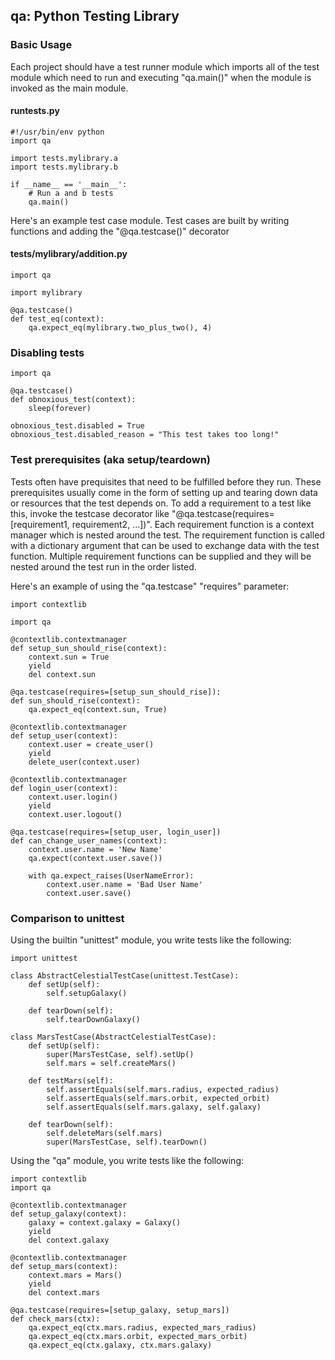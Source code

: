 qa: Python Testing Library
--------------------------

### Basic Usage

Each project should have a test runner module which imports all of the test module which need to run and executing "qa.main()" when the module is invoked as the main module.

#### runtests.py 

    #!/usr/bin/env python
    import qa

    import tests.mylibrary.a
    import tests.mylibrary.b

    if __name__ == '__main__':
        # Run a and b tests
        qa.main()

Here's an example test case module.  Test cases are built by writing functions and adding the "@qa.testcase()" decorator 

#### tests/mylibrary/addition.py

    import qa

    import mylibrary

    @qa.testcase()
    def test_eq(context):
        qa.expect_eq(mylibrary.two_plus_two(), 4)
 
### Disabling tests

    import qa

    @qa.testcase()
    def obnoxious_test(context):
        sleep(forever)

    obnoxious_test.disabled = True
    obnoxious_test.disabled_reason = "This test takes too long!"

### Test prerequisites (aka setup/teardown)

Tests often have prequisites that need to be fulfilled before they run.  These prerequisites usually come in the form of setting up and tearing down data or resources that the test depends on.  To add a requirement to a test like this, invoke the testcase decorator like "@qa.testcase(requires=[requirement1, requirement2, ...])".  Each requirement function is a context manager which is nested around the test.  The requirement function is called with a dictionary argument that can be used to exchange data with the test function.  Multiple requirement functions can be supplied and they will be nested around the test run in the order listed. 

Here's an example of using the "qa.testcase" "requires" parameter:

    import contextlib

    import qa

    @contextlib.contextmanager
    def setup_sun_should_rise(context):
        context.sun = True
        yield
        del context.sun

    @qa.testcase(requires=[setup_sun_should_rise]):
    def sun_should_rise(context):
        qa.expect_eq(context.sun, True)

    @contextlib.contextmanager
    def setup_user(context):
        context.user = create_user()
        yield
        delete_user(context.user)

    @contextlib.contextmanager
    def login_user(context):
        context.user.login()
        yield
        context.user.logout()

    @qa.testcase(requires=[setup_user, login_user])
    def can_change_user_names(context):
        context.user.name = 'New Name'
        qa.expect(context.user.save())

        with qa.expect_raises(UserNameError):
            context.user.name = 'Bad User Name'
            context.user.save()

### Comparison to unittest

Using the builtin "unittest" module, you write tests like the following:

    import unittest

    class AbstractCelestialTestCase(unittest.TestCase):
        def setUp(self):
            self.setupGalaxy()

        def tearDown(self):
            self.tearDownGalaxy()

    class MarsTestCase(AbstractCelestialTestCase):
        def setUp(self):
            super(MarsTestCase, self).setUp()
            self.mars = self.createMars()

        def testMars(self):
            self.assertEquals(self.mars.radius, expected_radius)
            self.assertEquals(self.mars.orbit, expected_orbit)
            self.assertEquals(self.mars.galaxy, self.galaxy)
 
        def tearDown(self):
            self.deleteMars(self.mars)
            super(MarsTestCase, self).tearDown()

Using the "qa" module, you write tests like the following:

    import contextlib
    import qa

    @contextlib.contextmanager
    def setup_galaxy(context):
        galaxy = context.galaxy = Galaxy()
        yield
        del context.galaxy

    @contextlib.contextmanager
    def setup_mars(context):
        context.mars = Mars()
        yield
        del context.mars

    @qa.testcase(requires=[setup_galaxy, setup_mars])
    def check_mars(ctx):
        qa.expect_eq(ctx.mars.radius, expected_mars_radius)
        qa.expect_eq(ctx.mars.orbit, expected_mars_orbit)
        qa.expect_eq(ctx.galaxy, ctx.mars.galaxy)

